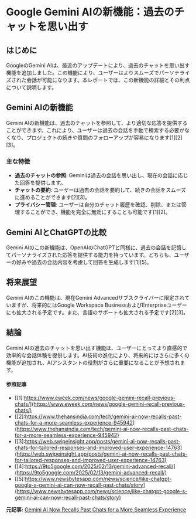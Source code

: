# Google Gemini AIの新機能：過去のチャットを思い出す

## はじめに

GoogleのGemini AIは、最近のアップデートにより、過去のチャットを思い出す機能を追加しました。この機能により、ユーザーはよりスムーズでパーソナライズされた会話が可能になります。本レポートでは、この新機能の詳細とその利点について説明します。

## Gemini AIの新機能

Gemini AIの新機能は、過去のチャットを参照して、より適切な応答を提供することができます。これにより、ユーザーは過去の会話を手動で検索する必要がなくなり、プロジェクトの続きや質問のフォローアップが容易になります[1][2][3]。

### 主な特徴

- **過去のチャットの参照**: Geminiは過去の会話を思い出し、現在の会話に応じた回答を提供します。
- **チャットの要約**: ユーザーは過去の会話を要約して、続きの会話をスムーズに進めることができます[2][3]。
- **プライバシー管理**: ユーザーは自分のチャット履歴を確認、削除、または管理することができ、機能を完全に無効にすることも可能です[1][2]。

## Gemini AIとChatGPTの比較

Gemini AIのこの新機能は、OpenAIのChatGPTと同様に、過去の会話を記憶してパーソナライズされた応答を提供する能力を持っています。どちらも、ユーザーの好みや過去の会話内容を考慮して回答を生成します[1][5]。

## 将来展望

Gemini AIのこの機能は、現在Gemini Advancedサブスクライバーに限定されていますが、将来的にはGoogle Workspace BusinessおよびEnterpriseユーザーにも拡大される予定です。また、言語のサポートも拡大される予定です[2][3]。

## 結論

Gemini AIの過去のチャットを思い出す機能は、ユーザーにとってより直感的で効率的な会話体験を提供します。AI技術の進化により、将来的にはさらに多くの機能が追加され、AIアシスタントの役割がさらに重要になることが予想されます。

#### 参照記事
- [[1]:https://www.eweek.com/news/google-gemini-recall-previous-chats/](https://www.eweek.com/news/google-gemini-recall-previous-chats/)
- [[2]:https://www.thehansindia.com/tech/gemini-ai-now-recalls-past-chats-for-a-more-seamless-experience-945942](https://www.thehansindia.com/tech/gemini-ai-now-recalls-past-chats-for-a-more-seamless-experience-945942)
- [[3]:https://web.swipeinsight.app/posts/gemini-ai-now-recalls-past-chats-for-tailored-responses-and-improved-user-experience-14763](https://web.swipeinsight.app/posts/gemini-ai-now-recalls-past-chats-for-tailored-responses-and-improved-user-experience-14763)
- [[4]:https://9to5google.com/2025/02/13/gemini-advanced-recall/](https://9to5google.com/2025/02/13/gemini-advanced-recall/)
- [[5]:https://www.newsbytesapp.com/news/science/like-chatgpt-google-s-gemini-ai-can-now-recall-past-chats/story](https://www.newsbytesapp.com/news/science/like-chatgpt-google-s-gemini-ai-can-now-recall-past-chats/story)


**元記事:** [Gemini AI Now Recalls Past Chats for a More Seamless Experience](https://www.thehansindia.com/tech/gemini-ai-now-recalls-past-chats-for-a-more-seamless-experience-945942)